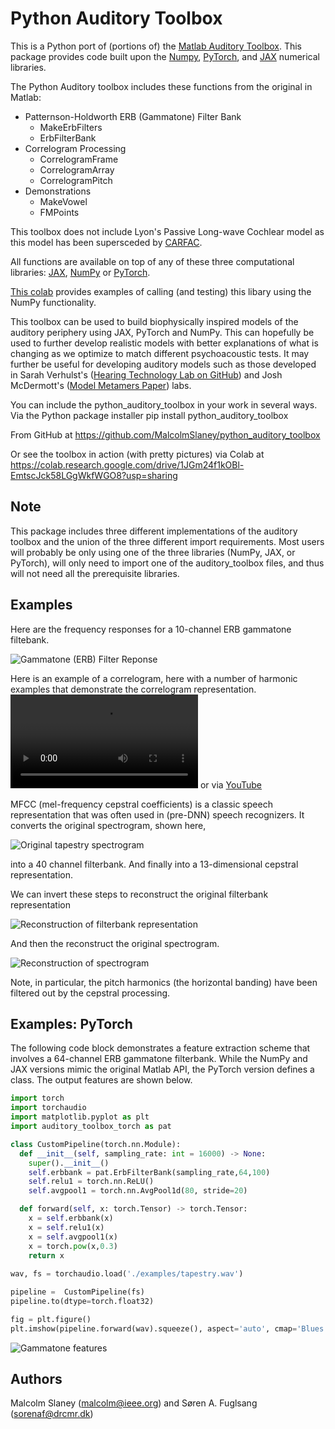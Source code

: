 # Python Auditory Toolbox

This is a Python port of (portions of) the 
[Matlab Auditory Toolbox](https://engineering.purdue.edu/~malcolm/interval/1998-010/). 
This package provides code built upon the 
[Numpy](https://numpy.org/doc/stable/index.html), 
[PyTorch](https://pytorch.org/), and 
[JAX](https://jax.readthedocs.io/en/latest/notebooks/quickstart.html) 
numerical libraries.

The Python Auditory toolbox includes these functions from the original in Matlab:
- Patternson-Holdworth ERB (Gammatone) Filter Bank
  - MakeErbFilters
  - ErbFilterBank
- Correlogram Processing
  - CorrelogramFrame
  - CorrelogramArray
  - CorrelogramPitch
- Demonstrations
  - MakeVowel
  - FMPoints 

This toolbox does not include Lyon's Passive Long-wave Cochlear model as this model
has been supersceded by [CARFAC](https://github.com/google/carfac).

All functions are available on top of any of these three computational libraries: 
[JAX](https://github.com/google/jax), 
[NumPy](https://numpy.org/) or 
[PyTorch](https://pytorch.org/).

[This colab](https://colab.research.google.com/drive/1JGm24f1kOBl-EmtscJck58LGgWkfWGO8#scrollTo=1dB7di7Nv622)
provides examples of calling (and testing) this libary using the NumPy functionality.

This toolbox can be used to build biophysically inspired models of the auditory periphery using JAX, 
PyTorch and NumPy. This can hopefully be used to further develop realistic models with better explanations of 
what is changing as we optimize to match different psychoacoustic tests. It may further be useful for developing 
auditory models such as those developed in Sarah Verhulst's 
([Hearing Technology Lab on GitHub](https://github.com/HearingTechnology)) 
and Josh McDermott's 
([Model Metamers Paper](https://www.nature.com/articles/s41593-023-01442-0)) labs.

You can include the python_auditory_toolbox in your work in several ways.  Via the Python package installer
	pip install python_auditory_toolbox

From GitHub at 
	https://github.com/MalcolmSlaney/python_auditory_toolbox

Or see the toolbox in action (with pretty pictures) via Colab at
	https://colab.research.google.com/drive/1JGm24f1kOBl-EmtscJck58LGgWkfWGO8?usp=sharing

## Note
This package includes three different implementations of the auditory toolbox and the union
of the three different import requirements. Most users will probably be only using
one of the three libraries (NumPy, JAX, or PyTorch), will only need to import one of the 
auditory_toolbox files, and thus will not need all the prerequisite libraries.

## Examples
Here are the frequency responses for a 10-channel ERB gammatone filtebank.

![Gammatone (ERB) Filter Reponse](python_auditory_toolbox/examples/GammatoneFilterResponse.png)

Here is an example of a correlogram, here with a number of harmonic examples 
that demonstrate the correlogram representation.
<video src="python_auditory_toolbox/examples/DudaVowelsCorrelogram.mp4" controls title="Correlogram Example"></video> 
or via [YouTube](https://youtu.be/kTqhfxHPcVo)

MFCC (mel-frequency cepstral coefficients) is a classic speech representation
that was often used in (pre-DNN) speech recognizers. 
It converts the original spectrogram, shown here, 

![Original tapestry spectrogram](python_auditory_toolbox/examples/TapestrySpectrogram.png)

into a 40 channel filterbank.  And finally into a 13-dimensional cepstral representation.  

We can invert these steps to reconstruct the original filterbank representation

![Reconstruction of filterbank representation](python_auditory_toolbox/examples/TapestryFilterbank.png)

And then the reconstruct the original spectrogram.

![Reconstruction of spectrogram](python_auditory_toolbox/examples/TapestryReconstruction.png)

Note, in particular, the pitch harmonics (the horizontal banding) have been 
filtered out by the cepstral processing.

## Examples: PyTorch
The following code block demonstrates a feature extraction scheme that involves a 
64-channel ERB gammatone filterbank. While the NumPy and JAX versions mimic the original
Matlab API, the PyTorch version defines a class. The output features are shown below.

```python
import torch
import torchaudio
import matplotlib.pyplot as plt
import auditory_toolbox_torch as pat

class CustomPipeline(torch.nn.Module):
  def __init__(self, sampling_rate: int = 16000) -> None:
    super().__init__()
    self.erbbank = pat.ErbFilterBank(sampling_rate,64,100)
    self.relu1 = torch.nn.ReLU()
    self.avgpool1 = torch.nn.AvgPool1d(80, stride=20)

  def forward(self, x: torch.Tensor) -> torch.Tensor:
    x = self.erbbank(x)
    x = self.relu1(x)
    x = self.avgpool1(x)
    x = torch.pow(x,0.3)
    return x
  
wav, fs = torchaudio.load('./examples/tapestry.wav')

pipeline =  CustomPipeline(fs)
pipeline.to(dtype=torch.float32)

fig = plt.figure()
plt.imshow(pipeline.forward(wav).squeeze(), aspect='auto', cmap='Blues')
```
![Gammatone features](python_auditory_toolbox/examples/TapestryGammatoneFeatures.png)


## Authors
Malcolm Slaney (malcolm@ieee.org) and
Søren A. Fuglsang (sorenaf@drcmr.dk)